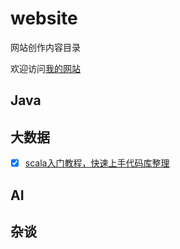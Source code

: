 # website

网站创作内容目录

欢迎访问[我的网站](https://www.heysifei.com/)

## Java



## 大数据

- [x] [scala入门教程，快速上手代码库整理](./scala/README.md)



## AI



## 杂谈

